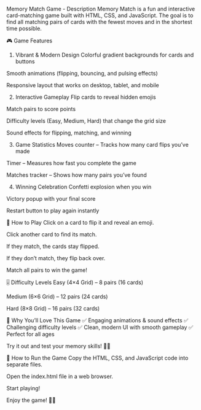 Memory Match Game - Description
Memory Match is a fun and interactive card-matching game built with HTML, CSS, and JavaScript. The goal is to find all matching pairs of cards with the fewest moves and in the shortest time possible.

🎮 Game Features
1. Vibrant & Modern Design
Colorful gradient backgrounds for cards and buttons

Smooth animations (flipping, bouncing, and pulsing effects)

Responsive layout that works on desktop, tablet, and mobile

2. Interactive Gameplay
Flip cards to reveal hidden emojis

Match pairs to score points

Difficulty levels (Easy, Medium, Hard) that change the grid size

Sound effects for flipping, matching, and winning

3. Game Statistics
Moves counter – Tracks how many card flips you’ve made

Timer – Measures how fast you complete the game

Matches tracker – Shows how many pairs you’ve found

4. Winning Celebration
Confetti explosion when you win

Victory popup with your final score

Restart button to play again instantly

🎯 How to Play
Click on a card to flip it and reveal an emoji.

Click another card to find its match.

If they match, the cards stay flipped.

If they don’t match, they flip back over.

Match all pairs to win the game!

🎚️ Difficulty Levels
Easy (4×4 Grid) – 8 pairs (16 cards)

Medium (6×6 Grid) – 12 pairs (24 cards)

Hard (8×8 Grid) – 16 pairs (32 cards)

🚀 Why You’ll Love This Game
✅ Engaging animations & sound effects
✅ Challenging difficulty levels
✅ Clean, modern UI with smooth gameplay
✅ Perfect for all ages

Try it out and test your memory skills! 🧠💡

🔧 How to Run the Game
Copy the HTML, CSS, and JavaScript code into separate files.

Open the index.html file in a web browser.

Start playing!

Enjoy the game! 🎉😊
